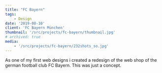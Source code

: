 ```yaml
---
title: "FC Bayern"
tags: 
    - Design
date: '2019-08-10'
client: 'FC Bayern München'
thumbnail: '/src/projects/fc-bayern/thumbnail.jpg'
# archived: true
media:
    - '/src/projects/fc-bayern/232shots_so.jpg'
---
```


As one of my first web designs i created a redesign of the web shop of the german football club FC Bayern. This was just a concept.